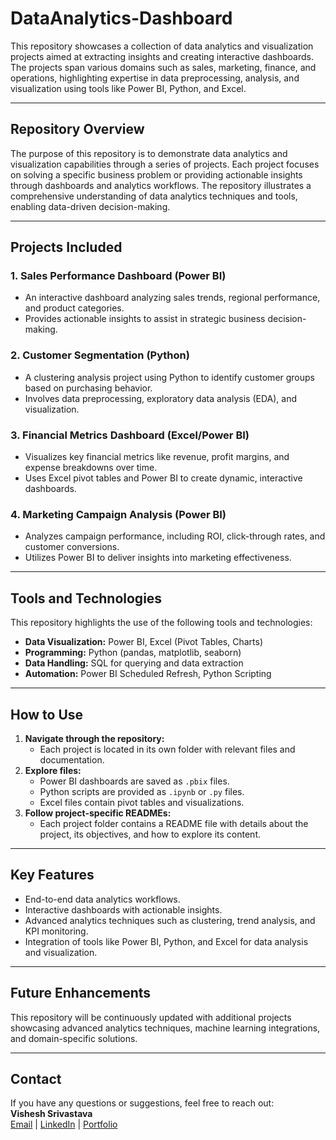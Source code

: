 # DataAnalytics-Dashboard

This repository showcases a collection of data analytics and visualization projects aimed at extracting insights and creating interactive dashboards. The projects span various domains such as sales, marketing, finance, and operations, highlighting expertise in data preprocessing, analysis, and visualization using tools like Power BI, Python, and Excel.

---

## **Repository Overview**

The purpose of this repository is to demonstrate data analytics and visualization capabilities through a series of projects. Each project focuses on solving a specific business problem or providing actionable insights through dashboards and analytics workflows. The repository illustrates a comprehensive understanding of data analytics techniques and tools, enabling data-driven decision-making.

---

## **Projects Included**

### 1. **Sales Performance Dashboard (Power BI)**
   - An interactive dashboard analyzing sales trends, regional performance, and product categories.
   - Provides actionable insights to assist in strategic business decision-making.

### 2. **Customer Segmentation (Python)**
   - A clustering analysis project using Python to identify customer groups based on purchasing behavior.
   - Involves data preprocessing, exploratory data analysis (EDA), and visualization.

### 3. **Financial Metrics Dashboard (Excel/Power BI)**
   - Visualizes key financial metrics like revenue, profit margins, and expense breakdowns over time.
   - Uses Excel pivot tables and Power BI to create dynamic, interactive dashboards.

### 4. **Marketing Campaign Analysis (Power BI)**
   - Analyzes campaign performance, including ROI, click-through rates, and customer conversions.
   - Utilizes Power BI to deliver insights into marketing effectiveness.

---

## **Tools and Technologies**

This repository highlights the use of the following tools and technologies:
- **Data Visualization:** Power BI, Excel (Pivot Tables, Charts)
- **Programming:** Python (pandas, matplotlib, seaborn)
- **Data Handling:** SQL for querying and data extraction
- **Automation:** Power BI Scheduled Refresh, Python Scripting

---

## **How to Use**

1. **Navigate through the repository:**
   - Each project is located in its own folder with relevant files and documentation.
2. **Explore files:**
   - Power BI dashboards are saved as `.pbix` files.
   - Python scripts are provided as `.ipynb` or `.py` files.
   - Excel files contain pivot tables and visualizations.
3. **Follow project-specific READMEs:**
   - Each project folder contains a README file with details about the project, its objectives, and how to explore its content.

---

## **Key Features**

- End-to-end data analytics workflows.
- Interactive dashboards with actionable insights.
- Advanced analytics techniques such as clustering, trend analysis, and KPI monitoring.
- Integration of tools like Power BI, Python, and Excel for data analysis and visualization.

---

## **Future Enhancements**

This repository will be continuously updated with additional projects showcasing advanced analytics techniques, machine learning integrations, and domain-specific solutions.

---

## **Contact**

If you have any questions or suggestions, feel free to reach out:  
**Vishesh Srivastava**  
[Email](mailto:srivastava.vishesh9@gmail.com) | [LinkedIn](https://www.linkedin.com/in/iamvisheshsrivastava) | [Portfolio](https://visheshsrivastava.com)
